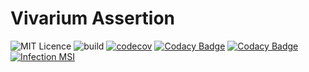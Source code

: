 # Vivarium Assertion

![MIT Licence](https://img.shields.io/github/license/vivarium/float)
![build](https://github.com/vivarium/float/workflows/build/badge.svg)
[![codecov](https://codecov.io/gh/vivarium/float/branch/main/graph/badge.svg)](https://codecov.io/gh/vivarium/assertion)
[![Codacy Badge](https://app.codacy.com/project/badge/Coverage/756ac59eb92142cab32c702b6fb7581e)](https://www.codacy.com/gh/vivarium/float/dashboard?utm_source=github.com&utm_medium=referral&utm_content=vivarium/float&utm_campaign=Badge_Coverage)
[![Codacy Badge](https://app.codacy.com/project/badge/Grade/756ac59eb92142cab32c702b6fb7581e)](https://www.codacy.com/gh/vivarium/float/dashboard?utm_source=github.com&amp;utm_medium=referral&amp;utm_content=vivarium/float&amp;utm_campaign=Badge_Grade)
[![Infection MSI](https://badge.stryker-mutator.io/github.com/vivarium/float/main)](https://infection.github.io)